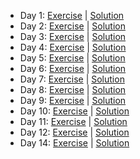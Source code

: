 - Day 1: [Exercise](https://adventofcode.com/2020/day/1) | [Solution](https://github.com/LoicH/advent_of_code_2020/blob/master/days/1/day_1.py)
- Day 2: [Exercise](https://adventofcode.com/2020/day/2) | [Solution](https://github.com/LoicH/advent_of_code_2020/blob/master/days/2/day_2.py)
- Day 3: [Exercise](https://adventofcode.com/2020/day/3) | [Solution](https://github.com/LoicH/advent_of_code_2020/blob/master/days/3/day_3.py)
- Day 4: [Exercise](https://adventofcode.com/2020/day/4) | [Solution](https://github.com/LoicH/advent_of_code_2020/blob/master/days/4/day_4.py)
- Day 5: [Exercise](https://adventofcode.com/2020/day/5) | [Solution](https://github.com/LoicH/advent_of_code_2020/blob/master/days/5/day_5.py)
- Day 6: [Exercise](https://adventofcode.com/2020/day/6) | [Solution](https://github.com/LoicH/advent_of_code_2020/blob/master/days/6/day_6.py)
- Day 7: [Exercise](https://adventofcode.com/2020/day/7) | [Solution](https://github.com/LoicH/advent_of_code_2020/blob/master/days/7/day_7.py)
- Day 8: [Exercise](https://adventofcode.com/2020/day/8) | [Solution](https://github.com/LoicH/advent_of_code_2020/blob/master/days/8/day_8.py)
- Day 9: [Exercise](https://adventofcode.com/2020/day/9) | [Solution](https://github.com/LoicH/advent_of_code_2020/blob/master/days/9/day_9.py)
- Day 10: [Exercise](https://adventofcode.com/2020/day/10) | [Solution](https://github.com/LoicH/advent_of_code_2020/blob/master/days/10/day_10.py)
- Day 11: [Exercise](https://adventofcode.com/2020/day/11) | [Solution](https://github.com/LoicH/advent_of_code_2020/blob/master/days/11/day_11.py)
- Day 12: [Exercise](https://adventofcode.com/2020/day/12) | [Solution](https://github.com/LoicH/advent_of_code_2020/blob/master/days/12/day_12.py)
- Day 14: [Exercise](https://adventofcode.com/2020/day/14) | [Solution](https://github.com/LoicH/advent_of_code_2020/blob/master/days/14/day_14.py)
